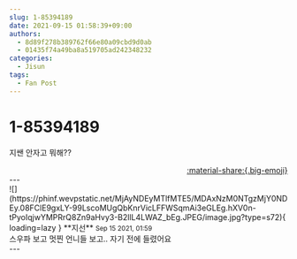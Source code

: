 ```yaml
---
slug: 1-85394189
date: 2021-09-15 01:58:39+09:00
authors:
  - 8d89f278b389762f66e80a09cbd9d0ab
  - 01435f74a49ba8a519705ad242348232
categories:
  - Jisun
tags:
  - Fan Post
---
```


# 1-85394189

<div class="post-container" markdown="1">
<div class="content-container md-sidebar__scrollwrap" markdown="1">

지쌘 안자고 뭐해??

</div>
</div>

<div style="text-align: right;" markdown="1">
<a href="https://weverse.io/fromis9/fanpost/1-85394189" style="text-align: right;">:material-share:{.big-emoji}</a>
</div>
---

<div class="comments-container md-sidebar__scrollwrap" markdown="1">
<div class="comment" markdown="1">
<div class='id-container' markdown="1">
![](https://phinf.wevpstatic.net/MjAyNDEyMTlfMTE5/MDAxNzM0NTgzMjY0NDEy.08FClE9gxLY-99LscoMUgQbKnrVicLFFWSqmAi3eGLEg.hXV0n-tPyoIqjwYMPRrQ8Zn9aHvy3-B2llL4LWAZ_bEg.JPEG/image.jpg?type=s72){ loading=lazy }
**<span class="artist">지선</span>** <small>Sep 15 2021, 01:59</small><br>
</div>
<div class='comment-body' markdown="1">
스우파 보고 멋찐 언니들 보고.. 자기 전에 들렸어요
</div>
</div>
</div>
---
